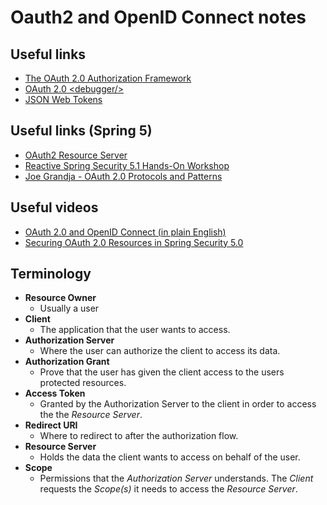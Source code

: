 # Oauth2 and OpenID Connect notes

## Useful links

* [The OAuth 2.0 Authorization Framework](https://tools.ietf.org/html/rfc6749)
* [OAuth 2.0 \<debugger/\>](https://oauthdebugger.com)
* [JSON Web Tokens](https://jwt.io/)

## Useful links (Spring 5)
* [OAuth2 Resource Server](https://docs.spring.io/spring-security/site/docs/current/reference/htmlsingle/#webflux-oauth2-resource-server)
* [Reactive Spring Security 5.1 Hands-On Workshop](https://andifalk.github.io/reactive-spring-security-5-workshop/workshop-tutorial.html)
* [Joe Grandja - OAuth 2.0 Protocols and Patterns](https://github.com/jgrandja/oauth2-protocol-patterns.git)

## Useful videos
* [OAuth 2.0 and OpenID Connect (in plain English)](https://www.youtube.com/watch?v=996OiexHze0)
* [Securing OAuth 2.0 Resources in Spring Security 5.0](https://www.youtube.com/watch?v=1N-xwmoN83w)

## Terminology
* **Resource Owner**
  * Usually a user
* **Client**
  * The application that the user wants to access.
* **Authorization Server**
  * Where the user can authorize the client to access its data.
* **Authorization Grant**
  * Prove that the user has given the client access to the users protected resources.
* **Access Token**
  * Granted by the Authorization Server to the client in order to access the the *Resource Server*.
* **Redirect URI**
  * Where to redirect to after the authorization flow.
* **Resource Server**
  * Holds the data the client wants to access on behalf of the user.
* **Scope**
  * Permissions that the *Authorization Server* understands. The *Client* requests the *Scope(s)* it needs to access the
    *Resource Server*.